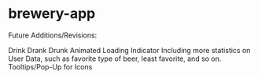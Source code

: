 # brewery-app

Future Additions/Revisions:

Drink
Drank
Drunk
Animated Loading Indicator
Including more statistics on User Data, such as favorite type of beer, least favorite, and so on.
Tooltips/Pop-Up for Icons
